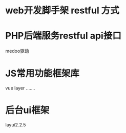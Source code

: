 # web开发脚手架 restful 方式 


# PHP后端服务restful api接口
medoo驱动

# JS常用功能框架库
vue
layer
.......

# 后台ui框架
 layui2.2.5

